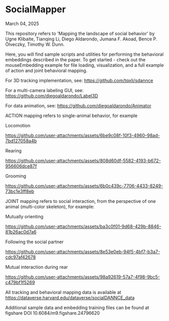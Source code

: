 # SocialMapper

March 04, 2025 

This repository refers to 'Mapping the landscape of social behavior' by
Ugne Klibaite, Tianqing Li, Diego Aldarondo, Jumana F. Akoad, Bence P. Ölveczky, Timothy W. Dunn. 

Here, you will find sample scripts and utilities for performing the behavioral embeddings described in the paper. 
To get started - check out the mouseEmbedding example for file loading, visualization, and a full example of action and joint behavioral mapping.

For 3D tracking implementation, see: https://github.com/tqxli/sdannce

For a multi-camera labeling GUI, see: https://github.com/diegoaldarondo/Label3D

For data animation, see: https://github.com/diegoaldarondo/Animator


ACTION mapping refers to single-animal behavior, for example


Locomotion

https://github.com/user-attachments/assets/6be9c08f-10f3-4960-98ad-7bd127058a4b


Rearing

https://github.com/user-attachments/assets/808d60df-5582-4193-b672-956606dce87f


Grooming

https://github.com/user-attachments/assets/6b0c439c-7706-4433-8249-73bc1e3ff8eb



JOINT mapping refers to social interaction, from the perspective of one animal (multi-color skeleton), for example:

Mutually orienting

https://github.com/user-attachments/assets/ba3c0f01-9d68-429b-8846-81b26ac0d7a6


Following the social partner

https://github.com/user-attachments/assets/8e53e0eb-94f5-4bf7-b3a7-cdc97af42678


Mutual interaction during rear

https://github.com/user-attachments/assets/98a92619-57a7-4f98-9bc5-c479bf1f5269



All tracking and behavioral mapping data is available at https://dataverse.harvard.edu/dataverse/socialDANNCE_data

Additional sample data and embedding training files can be found at figshare DOI 10.6084/m9.figshare.24796620



